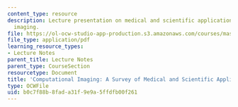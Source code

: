 ```yaml
---
content_type: resource
description: Lecture presentation on medical and scientific applications of computational
  imaging.
file: https://ol-ocw-studio-app-production.s3.amazonaws.com/courses/mas-531-computational-camera-and-photography-fall-2009/b0c7f88b8fada31f9e9a5ffdfb00f261_MITMAS_531F09_lec09_1.pdf
file_type: application/pdf
learning_resource_types:
- Lecture Notes
parent_title: Lecture Notes
parent_type: CourseSection
resourcetype: Document
title: 'Computational Imaging: A Survey of Medical and Scientific Applications'
type: OCWFile
uid: b0c7f88b-8fad-a31f-9e9a-5ffdfb00f261
---
```

